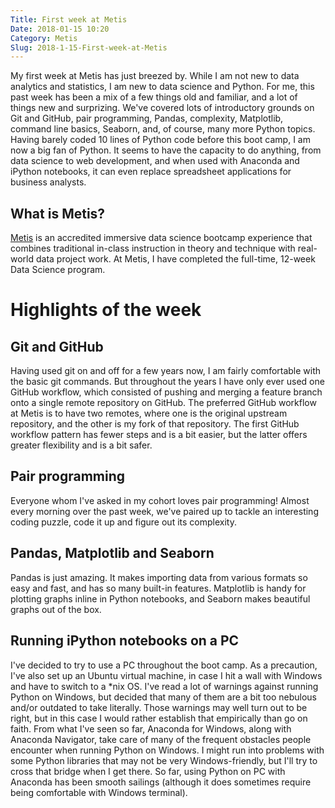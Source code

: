 ```yaml
---
Title: First week at Metis
Date: 2018-01-15 10:20
Category: Metis
Slug: 2018-1-15-First-week-at-Metis
---
```


My first week at Metis has just breezed by. While I am not new to data analytics and statistics, I am new to data science and Python. For me, this past week has been a mix of a few things old and familiar, and a lot of things new and surprizing. We've covered lots of introductory grounds on Git and GitHub, pair programming, Pandas, complexity, Matplotlib, command line basics, Seaborn, and, of course, many more Python topics. Having barely coded 10 lines of Python code before this boot camp, I am now a big fan of Python. It seems to have the capacity to do anything, from data science to web development, and when used with Anaconda and iPython notebooks, it can even replace spreadsheet applications for business analysts.

What is Metis?
----
[Metis](https://www.thisismetis.com/) is an accredited immersive data science bootcamp experience that combines traditional in-class instruction in theory and technique with real-world data project work. At Metis, I have completed the full-time, 12-week Data Science program.


# Highlights of the week

Git and GitHub  
-----
Having used git on and off for a few years now, I am fairly comfortable with the basic git commands. But throughout the years I have only ever used one GitHub workflow, which consisted of pushing and merging a feature branch onto a single remote repository on GitHub. The preferred GitHub workflow at Metis is to have two remotes, where one is the original upstream repository, and the other is my fork of that repository. The first GitHub workflow pattern has fewer steps and is a bit easier, but the latter offers greater flexibility and is a bit safer.

Pair programming
-------
Everyone whom I've asked in my cohort loves pair programming! Almost every morning over the past week, we've paired up to tackle an interesting coding puzzle, code it up and figure out its complexity.

Pandas, Matplotlib and Seaborn
-----
Pandas is just amazing. It makes importing data from various formats so easy and fast, and has so many built-in features. Matplotlib is handy for plotting graphs inline in Python notebooks, and Seaborn makes beautiful graphs out of the box.

Running iPython notebooks on a PC
-----
I've decided to try to use a PC throughout the boot camp. As a precaution, I've also set up an Ubuntu virtual machine, in case I hit a wall with Windows and have to switch to a \*nix OS. I've read a lot of warnings against running Python on Windows, but decided that many of them are a bit too nebulous and/or outdated to take literally. Those warnings may well turn out to be right, but in this case I would rather establish that empirically than go on faith. From what I've seen so far, Anaconda for Windows, along with Anaconda Navigator, take care of many of the frequent obstacles people encounter when running Python on Windows. I might run into problems with some Python libraries that may not be very Windows-friendly, but I'll try to cross that bridge when I get there. So far, using Python on PC with Anaconda has been smooth sailings (although it does sometimes require being comfortable with Windows terminal).
